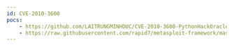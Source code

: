```yaml
---
id: CVE-2010-3600
pocs:
    - https://github.com/LAITRUNGMINHDUC/CVE-2010-3600-PythonHackOracle11gR2
    - https://raw.githubusercontent.com/rapid7/metasploit-framework/master/modules/exploits/windows/oracle/client_system_analyzer_upload.rb
---
```


